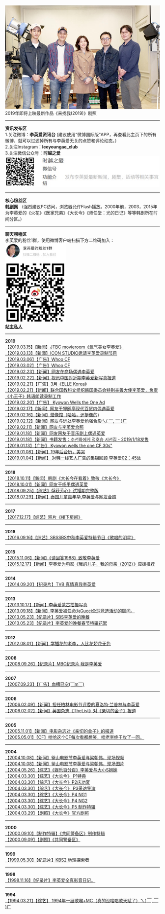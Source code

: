 ![newest](./newest.jpg)
2019年即将上映最新作品《来找我(2019)》剧照       

----------------------------------------------------------------------------------------------------------------------------------------
**资讯发布区**    
1.关注微博：**李英爱资讯台** (建议使用“微博国际版”APP，再查看此主页下的所有微博，就可以过滤掉所有与李英爱无关的点赞和评论动态。）     
2.关注Instagram：**leeyoungae_club**    
3.关注微信公众号：**时越之爱**      
![weixin](./weixin.jpg)            

----------------------------------------------------------------------------------------------------------------------------------------
**核心粉丝区**      
**[韩剧网](http://www.2hanju.com/)** （强烈建议PC访问，浏览器允许Flash播放。2000年前，2003，2015年为李英爱的《火花》《医家兄弟》《大长今》《师任堂：光的日记》等等韩剧所在时间分区。)            

----------------------------------------------------------------------------------------------------------------------------------------
**聊天唠嗑区**          
李英爱的粉丝1群，使用微博客户端扫描下方二维码加入：       
![weibo](./weibo.jpg)           
**[站主私人](http://file.leeyoungae.club)**         

--------------------------------------------------------------------------------------------------------------------------------------- 
**2019**      
[【2019.03.15】【新闻】JTBC movieroom《氧气美女李英爱》](./2019/2019.03.15/2019.03.15.a.md)      
[【2019.03.13】【新闻】ICON STUDIO邀请李英爱录制节目](./2019/2019.03.13/2019.03.13.a.md)               
[【2019.03.06】【广告】Whoo CF](./2019/2019.03.06/2019.03.06.a.md)        
[【2019.03.02】【广告】Whoo CF](./2019/2019.03.02/2019.03.02.a.md)           
[【2019.02.23】【新闻】网友在商场偶遇李英爱](./2019/2019.02.23/2019.02.23.a.md)     
[【2019.02.22】【新闻】视讯中国对近期李英爱新写真报道](./2019/2019.02.22/2019.02.22.a.md)    
[【2019.02.21】【广告】3月《ELLE Korea》](./2019/2019.02.21/2019.02.21.a.md)     
[【2019.02.21】【新闻】联合国教科文组织韩国委员会特别亲善大使李英爱，负责《小王子》韩语朗读录制工作](./2019/2019.02.21/2019.02.21.b.md)     
[【2019.02.20】【广告】 Kyowon Wells the One Ad](./2019/2019.02.20/2019.02.20.a.md)     
[【2019.02.17】【新闻】网友于狎鸥亭现代百货内偶遇英爱](./2019/2019.02.17/2019.02.17.a.md)      
[【2019.02.16】【新闻】蜡像馆（哈哈，还挺像的)](./2019/2019.02.16/2019.02.16.a.md)    
[【2019.02.12】【新闻】网友与远处李英爱勉强合影ㄟ( ▔, ▔ )ㄏ](./2019/2019.02.12/2019.02.12.a.md)          
[【2019.02.11】【新闻】网友与李英爱合照](./2019/2019.02.11/2019.02.11.a.md)       
[【2019.01.18】【新闻】网友网友于音乐剧上偶遇英爱](./2019/2019.01.18/2019.01.18.a.md)   
[【2019.01.18】【新闻】书籍发售：수선화에게 정호승 시선집 - 2019/1/18发售](./2019/2019.01.18/2019.01.18.b.md)    
[【2019.01.13】【广告】 Kyowon wells the one CF 30s"](./2019/2019.01.13/2019.01.13.a.md)    
[【2019.01.08】【新闻】19年后台历，美哭](./2019/2019.01.08/2019.01.08.a.md)       
[【2019.01.04】【新闻】 对韩一线艺人广告的集锦回顾 李英爱02：45处](./2019/2019.01.04/2019.01.04.a.md)    


----------------------------------------------------------------------------------------------------------------------------------------
**2018**       
[【2018.10.11】【新闻】韩剧《大长今在看着》致敬《大长今》](./2018/2018.10.11/2018.10.11.a.md)     
[【2018.10.01】【新闻】网友于杨平偶遇英爱](./2018/2018.10.01/2018.10.01.a.md)      
[【2018.09.25】【综艺】俘获芳心》试播期完整版](./2018/2018.09.25/2018.09.25.a.md)    
[【2018.07.29】【新闻】泰国儿童嘉年华,李英爱与网友合照](./2018/2018.07.29/2018.07.29.a.md)     



----------------------------------------------------------------------------------------------------------------------------------------
**2017**     
[【2017.12.17】【综艺】短片《楼下房间》](./2017/2017.12.17/2017.12.17.a.md)      

----------------------------------------------------------------------------------------------------------------------------------------
**2016**            
[【2016.09.16】【综艺】SBSSBS中秋李英爱特辑节目《歌唱的明星》](./2016/2016.09.16/2016.09.16.a.md)      


----------------------------------------------------------------------------------------------------------------------------------------
**2015**      
[【2015.11.06】【新闻】《请回答1988》致敬李英爱](./2015/2015.11.06/2015.11.06.a.md)    
[【2015.12.17】【新闻】李英爱为电影《我的儿子，我的母亲（2012）》应援推荐](./2015/2015.12.17/2015.12.17.a.md)    

----------------------------------------------------------------------------------------------------------------------------------------
**2014**             
[【2014.09.20】【纪录片】TVB 真情真我李英爱](./2014/2014.09.20/2014.09.20.a.md)      

----------------------------------------------------------------------------------------------------------------------------------------
**2013**           
[【2013.10.17】【新闻】李英爱蒙古拍摄写真](./2013/2013.10.17/2013.10.17.a.md)     
[【2013.09.18】【新闻】李英爱被任命为Gucci全球竞选活动的顾问。](./2013/2013.09.18/2013.09.18.a.md)    
[【2013.05.23】【纪录片】SBS李英爱的晚餐](./2013/2013.05.23/2013.05.23.a.md)        
[【2013.05.23】【纪录片】李英爱的晚餐春节特辑花絮](./2013/2013.05.23/2013.05.23.b.md)     

----------------------------------------------------------------------------------------------------------------------------------------
**2012**      
[【2012.08.01】【新闻】学插花的老李，人比花娇花无色](./2012/2012.08.01/2012.08.01.a.md)    

----------------------------------------------------------------------------------------------------------------------------------------
**2008**        
[【2008.09.26】【纪录片】MBC纪录片 我是李英爱](./2008/2008.09.26/2008.09.26.a.md)     

----------------------------------------------------------------------------------------------------------------------------------------
**2007**     
[【2007.09.23】【广告】血槽已空(￣m￣)](./2007/2007.09.23/2007.09.23.a.md)     

----------------------------------------------------------------------------------------------------------------------------------------
**2006**     
[【2006.02.09】【新闻】担任柏林电影节评委的夏洛特·兰普林与李英爱](./2006/2006.02.09/2006.02.09.a.md)   
[【2006.02.02】【新闻】英国杂志《TheList》对《亲切的金子》报道](./2006/2006.02.02/2006.02.02.a.md)      

----------------------------------------------------------------------------------------------------------------------------------------
**2005**         
[【2005.11.01】【新闻】电影杂志对《亲切的金子》的报道](./2005/2005.11.01/2005.11.01.a.md)     
[【2005.05.01】【CF】哈哈这个CF每次看都想笑，咱老李终于攻了一回。](./2005/2005.05.01/2005.05.01.a.md)     

----------------------------------------------------------------------------------------------------------------------------------------
**2004**       
[【2004.10.08】【新闻】釜山电影节李英爱与梁朝伟，现场视频](./2004/2004.10.08/2004.10.08.a.md)       
[【2004.10.08】【新闻】釜山电影节李英爱与梁朝伟，现场图片](./2004/2004.10.08/2004.10.08.b.md)        
[【2004.05.26】【综艺】《娱乐百分百》李英爱与大小S姐妹](./2004/2004.05.26/2004.05.26.a.md)        
[【2004.03.30】【综艺】《大长今》 P1特典](./2004/2004.03.30/2004.03.30.a.md)       
[【2004.03.30】【综艺】《大长今》P2庆功宴](./2004/2004.03.30/2004.03.30.b.md)   
[【2004.03.30】【综艺】《大长今》 P3采访导演](./2004/2004.03.30/2004.03.30.c.md)       
[【2004.03.30】【综艺】《大长今》P4 NG1](./2004/2004.03.30/2004.03.30.d.md)          
[【2004.03.30】【综艺】《大长今》P4 NG2](./2004/2004.03.30/2004.03.30.e.md)     
[【2004.03.30】【综艺】《大长今》P5 制作特辑](./2004/2004.03.30/2004.03.30.f.md)      
[【2004.03.29】【剧照】《大长今》官方剧照](./2004/2004.03.29/2004.03.29.a.md)    

----------------------------------------------------------------------------------------------------------------------------------------
**2000**        
[【2000.09.10】【制作特辑】《共同警备区》制作特辑](./2000/2000.09.10/2000.09.10.a.md)        
[【2000.09.09】【剧照】《共同警备区》](./2000/2000.09.09/2000.09.09.a.md)     

----------------------------------------------------------------------------------------------------------------------------------------
**1999**          
[【1999.05.30】【纪录片】KBS2 地理探索者](./1999/1999.05.30/1999.05.30.a.md)     

----------------------------------------------------------------------------------------------------------------------------------------
**1998**    
[【1998.11.16】【纪录片】李英爱全真影音日记。](./1998/1998.11.16/1998.11.16.a.md)        

----------------------------------------------------------------------------------------------------------------------------------------
**1994**   
[【1994.03.21】【综艺】 1994年一展歌喉+MC（真的没啥唱歌天赋了）ㄟ( ▔, ▔ )ㄏ](./1994/1994.03.21/1994.03.21.a.md)    












